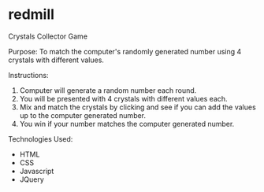 # redmill
Crystals Collector Game

Purpose: To match the computer's randomly generated number using 4 crystals with different values.

Instructions:

1. Computer will generate a random number each round.
2. You will be presented with 4 crystals with different values each.
3. Mix and match the crystals by clicking and see if you can add the values up to the computer generated number.
4. You win if your number matches the computer generated number.

Technologies Used:

* HTML
* CSS
* Javascript
* JQuery

